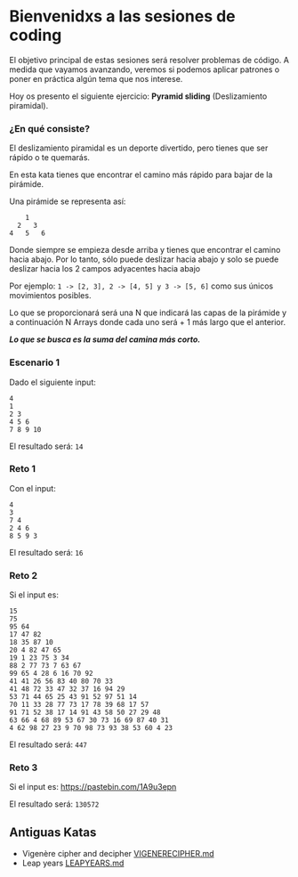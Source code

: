 # Bienvenidxs a las sesiones de coding

El objetivo principal de estas sesiones será resolver problemas de código. A medida que vayamos avanzando, veremos
si podemos aplicar patrones o poner en práctica algún tema que nos interese.

Hoy os presento el siguiente ejercicio: **Pyramid sliding** (Deslizamiento piramidal).

### ¿En qué consiste?

El deslizamiento piramidal es un deporte divertido, pero tienes que ser rápido o te quemarás.

En esta kata tienes que encontrar el camino más rápido para bajar de la pirámide.

Una pirámide se representa así:
```
    1
  2   3
4   5   6
```
Donde siempre se empieza desde arriba y tienes que encontrar el camino hacia abajo. Por lo tanto,
sólo puede deslizar hacia abajo y solo se puede deslizar hacia los 2 campos adyacentes hacia abajo

Por ejemplo: `1 -> [2, 3], 2 -> [4, 5] y 3 -> [5, 6]` como sus únicos movimientos posibles.

Lo que se proporcionará será una N que indicará las capas de la pirámide y a continuación N Arrays donde cada
uno será + 1 más largo que el anterior.

**_Lo que se busca es la suma del camina más corto._**


### Escenario 1
Dado el siguiente input:
```
4
1
2 3
4 5 6
7 8 9 10
```
El resultado será:
`14`


### Reto 1
Con el input:
```
4
3
7 4 
2 4 6 
8 5 9 3
```
El resultado será:
`16`

### Reto 2
Si el input es:
```
15
75
95 64
17 47 82
18 35 87 10
20 4 82 47 65
19 1 23 75 3 34
88 2 77 73 7 63 67
99 65 4 28 6 16 70 92
41 41 26 56 83 40 80 70 33
41 48 72 33 47 32 37 16 94 29
53 71 44 65 25 43 91 52 97 51 14
70 11 33 28 77 73 17 78 39 68 17 57
91 71 52 38 17 14 91 43 58 50 27 29 48
63 66 4 68 89 53 67 30 73 16 69 87 40 31
4 62 98 27 23 9 70 98 73 93 38 53 60 4 23
```
El resultado será:
`447`


### Reto 3
Si el input es: https://pastebin.com/1A9u3epn

El resultado será:
`130572`


## Antiguas Katas
- Vigenère cipher and decipher [VIGENERECIPHER.md](old-katas%2FVIGENERECIPHER.md)
- Leap years [LEAPYEARS.md](old-katas%2FLEAPYEARS.md)
